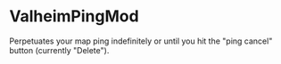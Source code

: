 # ValheimPingMod

Perpetuates your map ping indefinitely or until you hit the "ping cancel" button (currently "Delete").
